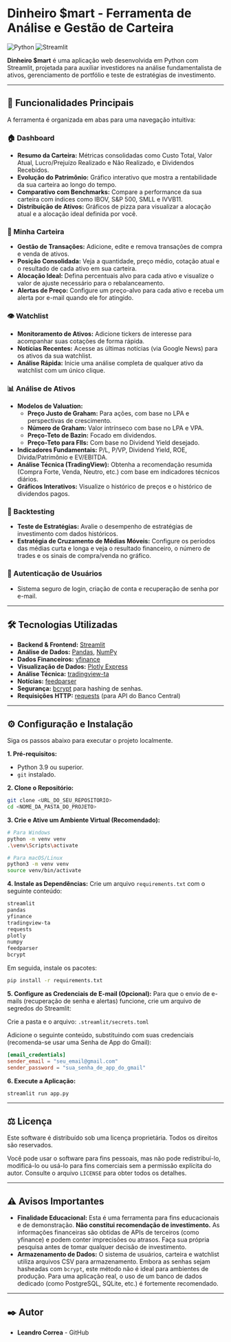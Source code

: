 # Dinheiro $mart - Ferramenta de Análise e Gestão de Carteira

![Python](https://img.shields.io/badge/Python-3.9%2B-blue.svg)
![Streamlit](https://img.shields.io/badge/Streamlit-1.25%2B-red.svg)

**Dinheiro $mart** é uma aplicação web desenvolvida em Python com Streamlit, projetada para auxiliar investidores na análise fundamentalista de ativos, gerenciamento de portfólio e teste de estratégias de investimento.

---

## 🚀 Funcionalidades Principais

A ferramenta é organizada em abas para uma navegação intuitiva:

### 🏠 Dashboard
- **Resumo da Carteira:** Métricas consolidadas como Custo Total, Valor Atual, Lucro/Prejuízo Realizado e Não Realizado, e Dividendos Recebidos.
- **Evolução do Patrimônio:** Gráfico interativo que mostra a rentabilidade da sua carteira ao longo do tempo.
- **Comparativo com Benchmarks:** Compare a performance da sua carteira com índices como IBOV, S&P 500, SMLL e IVVB11.
- **Distribuição de Ativos:** Gráficos de pizza para visualizar a alocação atual e a alocação ideal definida por você.

### 💼 Minha Carteira
- **Gestão de Transações:** Adicione, edite e remova transações de compra e venda de ativos.
- **Posição Consolidada:** Veja a quantidade, preço médio, cotação atual e o resultado de cada ativo em sua carteira.
- **Alocação Ideal:** Defina percentuais alvo para cada ativo e visualize o valor de ajuste necessário para o rebalanceamento.
- **Alertas de Preço:** Configure um preço-alvo para cada ativo e receba um alerta por e-mail quando ele for atingido.

### 👁️ Watchlist
- **Monitoramento de Ativos:** Adicione tickers de interesse para acompanhar suas cotações de forma rápida.
- **Notícias Recentes:** Acesse as últimas notícias (via Google News) para os ativos da sua watchlist.
- **Análise Rápida:** Inicie uma análise completa de qualquer ativo da watchlist com um único clique.

### 📊 Análise de Ativos
- **Modelos de Valuation:**
  - **Preço Justo de Graham:** Para ações, com base no LPA e perspectivas de crescimento.
  - **Número de Graham:** Valor intrínseco com base no LPA e VPA.
  - **Preço-Teto de Bazin:** Focado em dividendos.
  - **Preço-Teto para FIIs:** Com base no Dividend Yield desejado.
- **Indicadores Fundamentais:** P/L, P/VP, Dividend Yield, ROE, Dívida/Patrimônio e EV/EBITDA.
- **Análise Técnica (TradingView):** Obtenha a recomendação resumida (Compra Forte, Venda, Neutro, etc.) com base em indicadores técnicos diários.
- **Gráficos Interativos:** Visualize o histórico de preços e o histórico de dividendos pagos.

### 🧪 Backtesting
- **Teste de Estratégias:** Avalie o desempenho de estratégias de investimento com dados históricos.
- **Estratégia de Cruzamento de Médias Móveis:** Configure os períodos das médias curta e longa e veja o resultado financeiro, o número de trades e os sinais de compra/venda no gráfico.

### 👤 Autenticação de Usuários
- Sistema seguro de login, criação de conta e recuperação de senha por e-mail.

---

## 🛠️ Tecnologias Utilizadas

- **Backend & Frontend:** [Streamlit](https://streamlit.io/)
- **Análise de Dados:** [Pandas](https://pandas.pydata.org/), [NumPy](https://numpy.org/)
- **Dados Financeiros:** [yfinance](https://pypi.org/project/yfinance/)
- **Visualização de Dados:** [Plotly Express](https://plotly.com/python/plotly-express/)
- **Análise Técnica:** [tradingview-ta](https://pypi.org/project/tradingview-ta/)
- **Notícias:** [feedparser](https://pypi.org/project/feedparser/)
- **Segurança:** [bcrypt](https://pypi.org/project/bcrypt/) para hashing de senhas.
- **Requisições HTTP:** [requests](https://pypi.org/project/requests/) (para API do Banco Central)

---

## ⚙️ Configuração e Instalação

Siga os passos abaixo para executar o projeto localmente.

**1. Pré-requisitos:**
- Python 3.9 ou superior.
- `git` instalado.

**2. Clone o Repositório:**
```bash
git clone <URL_DO_SEU_REPOSITORIO>
cd <NOME_DA_PASTA_DO_PROJETO>
```

**3. Crie e Ative um Ambiente Virtual (Recomendado):**
```bash
# Para Windows
python -m venv venv
.\venv\Scripts\activate

# Para macOS/Linux
python3 -m venv venv
source venv/bin/activate
```

**4. Instale as Dependências:**
Crie um arquivo `requirements.txt` com o seguinte conteúdo:
```txt
streamlit
pandas
yfinance
tradingview-ta
requests
plotly
numpy
feedparser
bcrypt
```
Em seguida, instale os pacotes:
```bash
pip install -r requirements.txt
```

**5. Configure as Credenciais de E-mail (Opcional):**
Para que o envio de e-mails (recuperação de senha e alertas) funcione, crie um arquivo de segredos do Streamlit:

Crie a pasta e o arquivo: `.streamlit/secrets.toml`

Adicione o seguinte conteúdo, substituindo com suas credenciais (recomenda-se usar uma Senha de App do Gmail):
```toml
[email_credentials]
sender_email = "seu_email@gmail.com"
sender_password = "sua_senha_de_app_do_gmail"
```

**6. Execute a Aplicação:**
```bash
streamlit run app.py
```

---

## ⚖️ Licença

Este software é distribuído sob uma licença proprietária. Todos os direitos são reservados.

Você pode usar o software para fins pessoais, mas não pode redistribuí-lo, modificá-lo ou usá-lo para fins comerciais sem a permissão explícita do autor. Consulte o arquivo `LICENSE` para obter todos os detalhes.

---

## ⚠️ Avisos Importantes

- **Finalidade Educacional:** Esta é uma ferramenta para fins educacionais e de demonstração. **Não constitui recomendação de investimento.** As informações financeiras são obtidas de APIs de terceiros (como yfinance) e podem conter imprecisões ou atrasos. Faça sua própria pesquisa antes de tomar qualquer decisão de investimento.
- **Armazenamento de Dados:** O sistema de usuários, carteira e watchlist utiliza arquivos CSV para armazenamento. Embora as senhas sejam hasheadas com `bcrypt`, este método não é ideal para ambientes de produção. Para uma aplicação real, o uso de um banco de dados dedicado (como PostgreSQL, SQLite, etc.) é fortemente recomendado.

---

## ✒️ Autor

- **Leandro Correa** - GitHub
